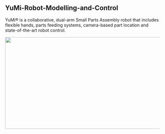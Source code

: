 ## YuMi-Robot-Modelling-and-Control

YuMi® is a collaborative, dual-arm Small Parts Assembly robot that 
includes flexible hands, parts feeding systems, camera-based part location and state-of-the-art robot control.

<img src="https://github.com/souvik0306/Path-Navigator-Robot/blob/master/YuMi_Robot_First_Look" width="600" height="300">
